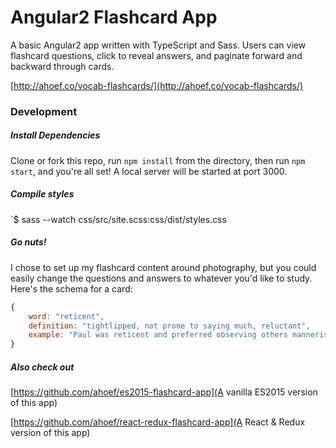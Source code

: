 # Angular2 Flashcard App

A basic Angular2 app written with TypeScript and Sass. Users can view flashcard questions, click to reveal answers, and paginate forward and backward through cards.

[http://ahoef.co/vocab-flashcards/](http://ahoef.co/vocab-flashcards/)


### Development 

##### Install Dependencies
Clone or fork this repo, run `npm install` from the directory, then run `npm start`, and you're all set! A local server will be started at port 3000.


##### Compile styles
`$ sass --watch css/src/site.scss:css/dist/styles.css
 
##### Go nuts!
I chose to set up my flashcard content around photography, but you could easily change the questions and answers to whatever you'd like to study. Here's the schema for a card:

```javascript
{
	word: "reticent",
	definition: "tightlipped, not prone to saying much, reluctant",
	example: "Paul was reticent and preferred observing others mannerisms."
}
```

##### Also check out
[https://github.com/ahoef/es2015-flashcard-app](A vanilla ES2015 version of this app)

[https://github.com/ahoef/react-redux-flashcard-app](A React & Redux version of this app)
